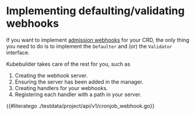 # Implementing defaulting/validating webhooks

If you want to implement [admission webhooks](../reference/admission-webhook.md)
for your CRD, the only thing you need to do is to implement the `Defaulter`
and (or) the `Validator` interface.

Kubebuilder takes care of the rest for you, such as

1. Creating the webhook server.
1. Ensuring the server has been added in the manager.
1. Creating handlers for your webhooks.
1. Registering each handler with a path in your server.

{{#literatego ./testdata/project/api/v1/cronjob_webhook.go}}
